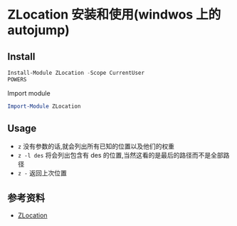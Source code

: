 # ZLocation 安装和使用(windwos 上的 autojump)

## Install

```powershell
Install-Module ZLocation -Scope CurrentUser
POWERS
```

Import module

```powershell
Import-Module ZLocation
```

## Usage

- `z` 没有参数的话,就会列出所有已知的位置以及他们的权重
- `z -l des` 将会列出包含有 des 的位置,当然这看的是最后的路径而不是全部路径
- `z -` 返回上次位置

## 参考资料

- [ZLocation](https://github.com/vors/ZLocation)
